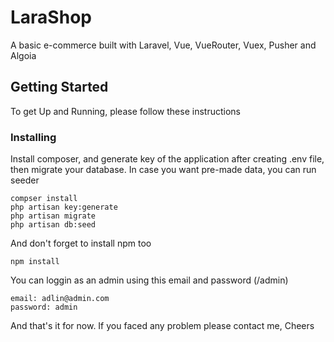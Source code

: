 # LaraShop

A basic e-commerce built with Laravel, Vue, VueRouter, Vuex, Pusher and Algoia

## Getting Started

To get Up and Running, please follow these instructions


### Installing

Install composer, and generate key of the application after creating .env file, then migrate your database.
In case you want pre-made data, you can run seeder

```
compser install
php artisan key:generate
php artisan migrate
php artisan db:seed
```

And don't forget to install npm too

```
npm install
```

You can loggin as an admin using this email and password (/admin)

```
email: adlin@admin.com
password: admin
```


And that's it for now. If you faced any problem please contact me, Cheers
